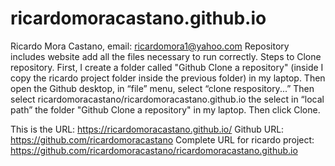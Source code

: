 # ricardomoracastano.github.io
Ricardo Mora Castano, email: ricardomora1@yahoo.com
Repository includes website add all the files necessary to run correctly. 
Steps to Clone repository. First, I create a folder called "Github Clone a repository" (inside I copy the ricardo project folder inside the previous folder) in my laptop. Then open the Github desktop, in “file” menu, select “clone respository...”
Then select
ricardomoracastano/ricardomoracastano.github.io
the select in “local path” the folder "Github Clone a repository" in my laptop.
Then click Clone.

This is the URL:
https://ricardomoracastano.github.io/
Github URL:
https://github.com/ricardomoracastano
Complete URL for ricardo project:
https://github.com/ricardomoracastano/ricardomoracastano.github.io
